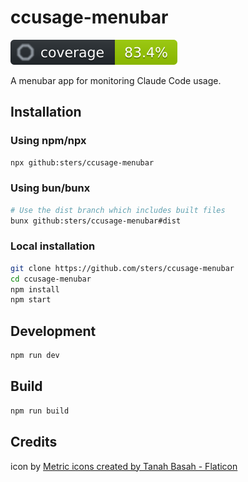 # ccusage-menubar

![Coverage](docs/coverage.svg)

A menubar app for monitoring Claude Code usage.

## Installation

### Using npm/npx
```bash
npx github:sters/ccusage-menubar
```

### Using bun/bunx
```bash
# Use the dist branch which includes built files
bunx github:sters/ccusage-menubar#dist
```

### Local installation
```bash
git clone https://github.com/sters/ccusage-menubar
cd ccusage-menubar
npm install
npm start
```

## Development
```bash
npm run dev
```

## Build
```bash
npm run build
```

## Credits

icon by <a href="https://www.flaticon.com/free-icons/metric" title="metric icons">Metric icons created by Tanah Basah - Flaticon</a>
